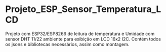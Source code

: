 # Projeto_ESP_Sensor_Temperatura_LCD
Projeto com ESP32/ESP8266 de leitura de temperatura e Umidade com sensor DHT 11/22 ambiente para exibição em LCD 16x2 I2C. Contém todos os jsons e bibliotecas necessários, assim como montagem.
